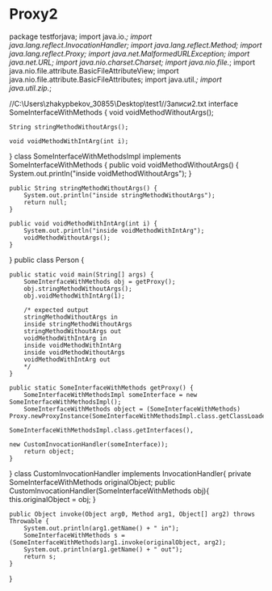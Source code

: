 # Proxy2
package testforjava;
<coded>
import java.io.*;
import java.lang.reflect.InvocationHandler;
import java.lang.reflect.Method;
import java.lang.reflect.Proxy;
import java.net.MalformedURLException;
import java.net.URL;
import java.nio.charset.Charset;
import java.nio.file.*;
import java.nio.file.attribute.BasicFileAttributeView;
import java.nio.file.attribute.BasicFileAttributes;
import java.util.*;
import java.util.zip.*;


//C:\Users\zhakypbekov_30855\Desktop\test1//Записи2.txt
interface SomeInterfaceWithMethods {
    void voidMethodWithoutArgs();

    String stringMethodWithoutArgs();

    void voidMethodWithIntArg(int i);
}
class SomeInterfaceWithMethodsImpl implements SomeInterfaceWithMethods {
    public void voidMethodWithoutArgs() {
        System.out.println("inside voidMethodWithoutArgs");
    }

    public String stringMethodWithoutArgs() {
        System.out.println("inside stringMethodWithoutArgs");
        return null;
    }

    public void voidMethodWithIntArg(int i) {
        System.out.println("inside voidMethodWithIntArg");
        voidMethodWithoutArgs();
    }
}
public  class Person {
	
	public static void main(String[] args) {
        SomeInterfaceWithMethods obj = getProxy();
        obj.stringMethodWithoutArgs();
        obj.voidMethodWithIntArg(1);

        /* expected output
        stringMethodWithoutArgs in
        inside stringMethodWithoutArgs
        stringMethodWithoutArgs out
        voidMethodWithIntArg in
        inside voidMethodWithIntArg
        inside voidMethodWithoutArgs
        voidMethodWithIntArg out
        */
    }

    public static SomeInterfaceWithMethods getProxy() {
    	SomeInterfaceWithMethodsImpl someInterface = new SomeInterfaceWithMethodsImpl();
    	SomeInterfaceWithMethods object = (SomeInterfaceWithMethods) Proxy.newProxyInstance(SomeInterfaceWithMethodsImpl.class.getClassLoader(), 
    																							SomeInterfaceWithMethodsImpl.class.getInterfaces(), 
    																				            new CustomInvocationHandler(someInterface));
        return object;
    }
	
}
class CustomInvocationHandler implements InvocationHandler{
	private SomeInterfaceWithMethods originalObject;
	public CustomInvocationHandler(SomeInterfaceWithMethods obj){
		this.originalObject = obj;
	}
	
	public Object invoke(Object arg0, Method arg1, Object[] arg2) throws Throwable {
		System.out.println(arg1.getName() + " in");
		SomeInterfaceWithMethods s = (SomeInterfaceWithMethods)arg1.invoke(originalObject, arg2);
		System.out.println(arg1.getName() + " out");
		return s;
	}
	
}
</code>
